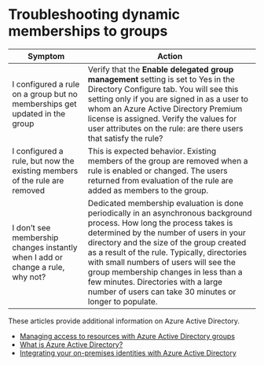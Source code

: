 
<properties
    pageTitle="Troubleshooting dynamic membership for groups| Microsoft Azure"
    description="A topic that lists troubleshooting tips for dynamic membership for groups in Azure AD."
    services="active-directory"
    documentationCenter=""
    authors="curtand"
    manager="stevenpo"
    editor=""
    />

<tags
    ms.service="active-directory"
    ms.workload="identity"
    ms.tgt_pltfrm="na"
    ms.devlang="na"
    ms.topic="article"
    ms.date="11/17/2015"
    ms.author="curtand"/>


# Troubleshooting dynamic memberships to groups
| Symptom | Action |
| --- | --- |
| I configured a rule on a group but no memberships get updated in the group |Verify that the **Enable delegated group management** setting is set to Yes in the Directory Configure tab. You will see this setting only if you are signed in as a user to whom an Azure Active Directory Premium license is assigned.  Verify the values for user attributes on the rule: are there users that satisfy the rule? |
| I configured a rule, but now the existing members of the rule are removed |This is expected behavior. Existing members of the group are removed when a rule is enabled or changed. The users returned from evaluation of the rule are added as members to the group. |
| I don’t see membership changes instantly when I add or change a rule, why not? |Dedicated membership evaluation is done periodically in an asynchronous background process. How long the process takes is determined by the number of users in your directory and the size of the group created as a result of the rule. Typically, directories with small numbers of users will see the group membership changes in less than a few minutes. Directories with a large number of users can take 30 minutes or longer to populate. |

These articles provide additional information on Azure Active Directory.

* [Managing access to resources with Azure Active Directory groups](active-directory-manage-groups.md)
* [What is Azure Active Directory?](active-directory-whatis.md)
* [Integrating your on-premises identities with Azure Active Directory](active-directory-aadconnect.md)

